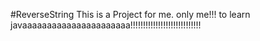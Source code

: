 #ReverseString
This is a Project for me.
only me!!!
to learn javaaaaaaaaaaaaaaaaaaaaaa!!!!!!!!!!!!!!!!!!!!!!!!!!!!
